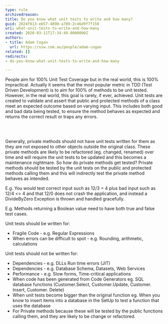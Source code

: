 ```yaml
---
type: rule
archivedreason: 
title: Do you know what unit tests to write and how many?
guid: 2024f813-eb57-4890-a789-2c46d9f7f150
uri: what-unit-tests-to-write-and-how-many
created: 2020-03-11T17:34:49.0000000Z
authors:
- title: Adam Cogan
  url: https://ssw.com.au/people/adam-cogan
related: []
redirects:
- do-you-know-what-unit-tests-to-write-and-how-many

---
```



<p class="ssw15-rteElement-P">People aim for 100% Unit Test Coverage but in the real world, this is 100% impractical. Actually it seems that the most popular metric in TDD (Test Driven Development) is to aim for 100% of methods to be unit tested. However, in the real world, this goal is rarely, if ever, achieved. Unit tests are created to validate and assert that public and protected methods of a class meet an expected outcome based on varying input. This includes both good and bad data being tested, to ensure the method behaves as expected and returns the correct result or traps any errors.​​<br></p>
<br><excerpt class='endintro'></excerpt><br>
<p>Generally, private methods should not have unit tests written for them as they are not exposed to other objects outside the original class. These private methods are likely to be refactored (eg. changed, renamed) over time and will require the unit tests to be updated and this becomes a maintenance nightmare. So how do private methods get tested? Private methods should be tested by the unit tests on the public and protected methods calling them and this will indirectly test the private method behaves as intended.<br></p><p>E.g. You would test correct input such as 12/3 = 4 plus bad input such as 12/4 &lt;&gt; 4 and that 12/0 does not crash the application, and instead a DivideByZero Exception is thrown and handled gracefully.</p><p>E.g. Methods returning a Boolean value need to have both true and false test cases.</p><p>Unit tests should be written for&#58;</p><ul><li>Fragile Code - e.g. Regular Expressions<br></li><li>When errors can be difficult to spot - e.g. Rounding, arithmetic, calculations<br></li></ul><p>Unit tests should not be written for&#58;</p><ul><li>Dependencies - e.g. DLLs Run time errors (JIT)<br></li><li>Dependencies - e.g. Database Schema, Datasets, Web Services<br></li><li>Performance - e.g. Slow forms, Time-critical applications<br></li><li>When code has been generated from Code Generators eg. SQL database functions (Customer.Select, Customer.Update, Customer. Insert, Customer. Delete)</li><li>When unit tests become bigger than the original function eg. When you know to insert items into a database in the SetUp to test a function that uses the database</li><li>For Private methods because these will be tested by the public functions calling them, and they are likely to be change or refactored.<br></li></ul>


